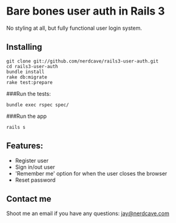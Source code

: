# Bare bones user auth in Rails 3
No styling at all, but fully functional user login system.

## Installing

	git clone git://github.com/nerdcave/rails3-user-auth.git
	cd rails3-user-auth
	bundle install
	rake db:migrate
	rake test:prepare

###Run the tests:

	bundle exec rspec spec/

###Run the app

	rails s


## Features:
* Register user
* Sign in/out user
* 'Remember me' option for when the user closes the browser
* Reset password

## Contact me
Shoot me an email if you have any questions: <jay@nerdcave.com>